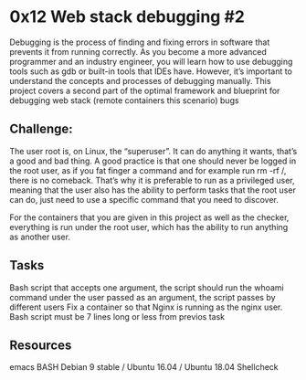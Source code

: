 # 0x12 Web stack debugging #2 

Debugging is the process of finding and fixing errors in software that prevents it from running correctly. As you become a more advanced programmer and an industry engineer, you will learn how to use debugging tools such as gdb or built-in tools that IDEs have. However, it’s important to understand the concepts and processes of debugging manually. This project covers a second part of the optimal framework and blueprint for debugging web stack (remote containers this scenario) bugs

## Challenge:

The user root is, on Linux, the “superuser”. It can do anything it wants, that’s a good and bad thing. A good practice is that one should never be logged in the root user, as if you fat finger a command and for example run rm -rf /, there is no comeback. That’s why it is preferable to run as a privileged user, meaning that the user also has the ability to perform tasks that the root user can do, just need to use a specific command that you need to discover.

For the containers that you are given in this project as well as the checker, everything is run under the root user, which has the ability to run anything as another user.

## Tasks 

Bash script that accepts one argument, the script should run the whoami command under the user passed as an argument, the script passes by different users
Fix a container so that Nginx is running as the nginx user.
Bash script must be 7 lines long or less from previos task

## Resources

emacs
BASH
Debian 9 stable / Ubuntu 16.04 / Ubuntu 18.04
Shellcheck
